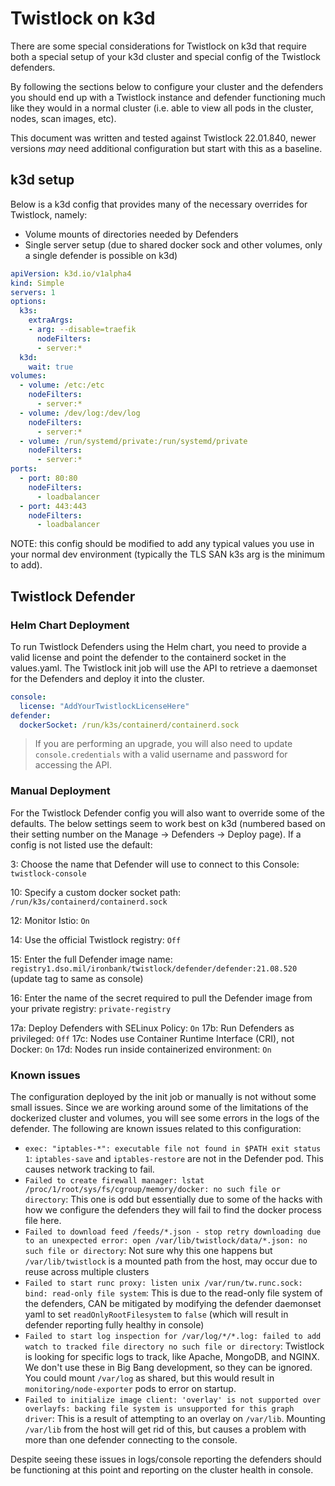 # Twistlock on k3d

There are some special considerations for Twistlock on k3d that require both a special setup of your k3d cluster and special config of the Twistlock defenders.

By following the sections below to configure your cluster and the defenders you should end up with a Twistlock instance and defender functioning much like they would in a normal cluster (i.e. able to view all pods in the cluster, nodes, scan images, etc).

This document was written and tested against Twistlock 22.01.840, newer versions *may* need additional configuration but start with this as a baseline.

## k3d setup

Below is a k3d config that provides many of the necessary overrides for Twistlock, namely:

- Volume mounts of directories needed by Defenders
- Single server setup (due to shared docker sock and other volumes, only a single defender is possible on k3d)

```yaml
apiVersion: k3d.io/v1alpha4
kind: Simple
servers: 1
options:
  k3s:
    extraArgs:
    - arg: --disable=traefik
      nodeFilters:
      - server:*
  k3d:
    wait: true
volumes:
  - volume: /etc:/etc
    nodeFilters:
      - server:*
  - volume: /dev/log:/dev/log
    nodeFilters:
      - server:*
  - volume: /run/systemd/private:/run/systemd/private
    nodeFilters:
      - server:*
ports:
  - port: 80:80
    nodeFilters:
      - loadbalancer
  - port: 443:443
    nodeFilters:
      - loadbalancer
```

NOTE: this config should be modified to add any typical values you use in your normal dev environment (typically the TLS SAN k3s arg is the minimum to add).

## Twistlock Defender

### Helm Chart Deployment

To run Twistlock Defenders using the Helm chart, you need to provide a valid license and point the defender to the containerd socket in the values.yaml.  The Twistlock init job will use the API to retrieve a daemonset for the Defenders and deploy it into the cluster.

```yaml
console:
  license: "AddYourTwistlockLicenseHere"
defender:
  dockerSocket: /run/k3s/containerd/containerd.sock
```

> If you are performing an upgrade, you will also need to update `console.credentials` with a valid username and password for accessing the API.

### Manual Deployment

For the Twistlock Defender config you will also want to override some of the defaults. The below settings seem to work best on k3d (numbered based on their setting number on the Manage -> Defenders -> Deploy page). If a config is not listed use the default:

3: Choose the name that Defender will use to connect to this Console: `twistlock-console`

10: Specify a custom docker socket path: `/run/k3s/containerd/containerd.sock`

12: Monitor Istio: `On`

14: Use the official Twistlock registry: `Off`

15: Enter the full Defender image name: `registry1.dso.mil/ironbank/twistlock/defender/defender:21.08.520` (update tag to same as console)

16: Enter the name of the secret required to pull the Defender image from your private registry: `private-registry`

17a: Deploy Defenders with SELinux Policy: `On`
17b: Run Defenders as privileged: `Off`
17c: Nodes use Container Runtime Interface (CRI), not Docker: `On`
17d: Nodes run inside containerized environment: `On`

### Known issues

The configuration deployed by the init job or manually is not without some small issues.  Since we are working around some of the limitations of the dockerized cluster and volumes, you will see some errors in the logs of the defender.  The following are known issues related to this configuration:

- `exec: "iptables-*": executable file not found in $PATH exit status 1`: `iptables-save` and `iptables-restore` are not in the Defender pod.  This causes network tracking to fail.
- `Failed to create firewall manager: lstat /proc/1/root/sys/fs/cgroup/memory/docker: no such file or directory`: This one is odd but essentially due to some of the hacks with how we configure the defenders they will fail to find the docker process file here.
- `Failed to download feed /feeds/*.json - stop retry downloading due to an unexpected error: open /var/lib/twistlock/data/*.json: no such file or directory`: Not sure why this one happens but `/var/lib/twistlock` is a mounted path from the host, may occur due to reuse across multiple clusters
- `Failed to start runc proxy: listen unix /var/run/tw.runc.sock: bind: read-only file system`: This is due to the read-only file system of the defenders, CAN be mitigated by modifying the defender daemonset yaml to set `readOnlyRootFilesystem` to `false` (which will result in defender reporting fully healthy in console)
- `Failed to start log inspection for /var/log/*/*.log: failed to add watch to tracked file directory no such file or directory`: Twistlock is looking for specific logs to track, like Apache, MongoDB, and NGINX. We don't use these in Big Bang development, so they can be ignored.  You could mount `/var/log` as shared, but this would result in `monitoring/node-exporter` pods to error on startup.
- `Failed to initialize image client: 'overlay' is not supported over overlayfs: backing file system is unsupported for this graph driver`: This is a result of attempting to an overlay on `/var/lib`.  Mounting `/var/lib` from the host will get rid of this, but causes a problem with more than one defender connecting to the console.

Despite seeing these issues in logs/console reporting the defenders should be functioning at this point and reporting on the cluster health in console.
